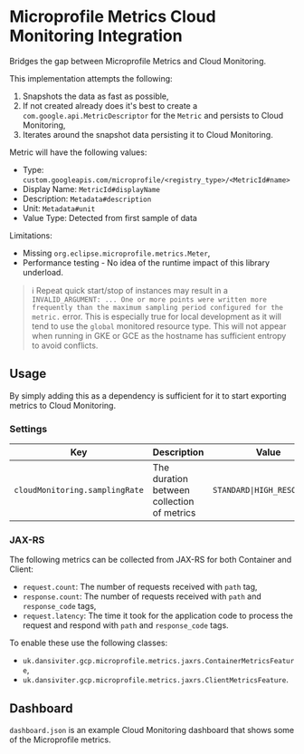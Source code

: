 # Microprofile Metrics Cloud Monitoring Integration

Bridges the gap between Microprofile Metrics and Cloud Monitoring.

This implementation attempts the following:
1. Snapshots the data as fast as possible,
2. If not created already does it's best to create a `com.google.api.MetricDescriptor` for the `Metric` and persists to Cloud Monitoring,
3. Iterates around the snapshot data persisting it to Cloud Monitoring.

Metric will have the following values:
* Type: `custom.googleapis.com/microprofile/<registry_type>/<MetricId#name>`
* Display Name: `MetricId#displayName`
* Description: `Metadata#description`
* Unit: `Metadata#unit`
* Value Type: Detected from first sample of data

Limitations:
* Missing `org.eclipse.microprofile.metrics.Meter`,
* Performance testing - No idea of the runtime impact of this library underload.


> :information_source: Repeat quick start/stop of instances may result in a `INVALID_ARGUMENT: ... One or more points were written more frequently than the maximum sampling period configured for the metric.` error. This is especially true for local development as it will tend to use the `global` monitored resource type. This will not appear when running in GKE or GCE as the hostname has sufficient entropy to avoid conflicts.


## Usage ##

By simply adding this as a dependency is sufficient for it to start exporting metrics to Cloud Monitoring.


### Settings ###

| Key                            | Description                                | Value             | Default | Notes |
|--------------------------------|--------------------------------------------|-------------------|---------|-----|
| `cloudMonitoring.samplingRate` | The duration between collection of metrics | `STANDARD\|HIGH_RESOLUTION` | `STANDARD`  | For more info see [here](https://cloud.google.com/blog/products/management-tools/cloud-monitoring-metrics-get-10-second-resolution). |


### JAX-RS ###

The following metrics can be collected from JAX-RS for both Container and Client:
* `request.count`: The number of requests received with `path` tag,
* `response.count`: The number of requests received with `path` and `response_code` tags,
* `request.latency`: The time it took for the application code to process the request and respond with `path` and `response_code` tags.

To enable these use the following classes:
* `uk.dansiviter.gcp.microprofile.metrics.jaxrs.ContainerMetricsFeature`,
* `uk.dansiviter.gcp.microprofile.metrics.jaxrs.ClientMetricsFeature`.


## Dashboard ##

`dashboard.json` is an example Cloud Monitoring dashboard that shows some of the Microprofile metrics.
